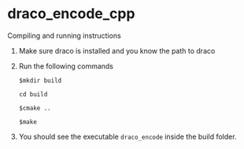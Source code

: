 # draco_encode_cpp

Compiling and running instructions

1. Make sure draco is installed and you know the path to draco
2. Run the following commands

    `$mkdir build` 
    
    `cd build`
  
    `$cmake ..` 
  
    `$make`

3. You should see the executable `draco_encode` inside the build folder.

  
